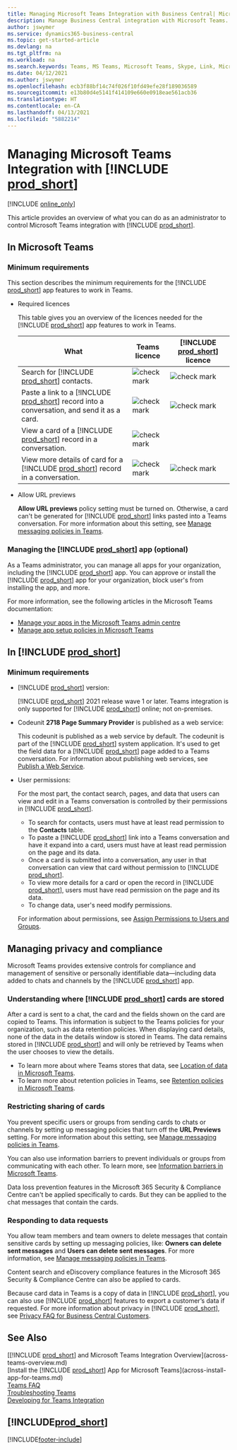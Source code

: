 ```yaml
---
title: Managing Microsoft Teams Integration with Business Central| Microsoft Docs
description: Manage Business Central integration with Microsoft Teams.
author: jswymer
ms.service: dynamics365-business-central
ms.topic: get-started-article
ms.devlang: na
ms.tgt_pltfrm: na
ms.workload: na
ms.search.keywords: Teams, MS Teams, Microsoft Teams, Skype, Link, Microsoft 365, collaborate, collaboration, teamwork
ms.date: 04/12/2021
ms.author: jswymer
ms.openlocfilehash: ecb3f88bf14c74f026f10fd49efe28f189036589
ms.sourcegitcommit: e13b80d4e5141f414109e660e0918eae561acb36
ms.translationtype: HT
ms.contentlocale: en-CA
ms.lasthandoff: 04/13/2021
ms.locfileid: "5882214"
---
```

# <a name="managing-microsoft-teams-integration-with-prod_short"></a>Managing Microsoft Teams Integration with [!INCLUDE [prod_short](includes/prod_short.md)]

[!INCLUDE [online_only](includes/online_only.md)]

This article provides an overview of what you can do as an administrator to control Microsoft Teams integration with [!INCLUDE [prod_short](includes/prod_short.md)].

## <a name="in-microsoft-teams"></a>In Microsoft Teams

### <a name="minimum-requirements"></a>Minimum requirements

This section describes the minimum requirements for the [!INCLUDE [prod_short](includes/prod_short.md)] app features to work in Teams.

- Required licences

    This table gives you an overview of the licences needed for the [!INCLUDE [prod_short](includes/prod_short.md)] app features to work in Teams.

    |What|Teams licence|[!INCLUDE [prod_short](includes/prod_short.md)] licence|
    |----|---|---|
    |Search for [!INCLUDE [prod_short](includes/prod_short.md)] contacts.|![check mark](media/check.png "cheque")|![check mark](media/check.png "cheque")|
    |Paste a link to a [!INCLUDE [prod_short](includes/prod_short.md)] record into a conversation, and send it as a card.|![check mark](media/check.png "cheque")|![check mark](media/check.png "cheque")|
    |View a card of a [!INCLUDE [prod_short](includes/prod_short.md)] record in a conversation.|![check mark](media/check.png "cheque")||
    |View more details of card for a [!INCLUDE [prod_short](includes/prod_short.md)] record in a conversation.|![check mark](media/check.png "cheque")|![check mark](media/check.png "cheque")|

- Allow URL previews

    **Allow URL previews** policy setting must be turned on. Otherwise, a card can't be generated for [!INCLUDE [prod_short](includes/prod_short.md)] links pasted into a Teams conversation. For more information about this setting, see [Manage messaging policies in Teams](/microsoftteams/messaging-policies-in-teams).

### <a name="managing-the-prod_short-app-optional"></a>Managing the [!INCLUDE [prod_short](includes/prod_short.md)] app (optional)

As a Teams administrator, you can manage all apps for your organization, including the [!INCLUDE [prod_short](includes/prod_short.md)] app. You can approve or install the [!INCLUDE [prod_short](includes/prod_short.md)] app for your organization, block user's from installing the app, and more.

For more information, see the following articles in the Microsoft Teams documentation:

- [Manage your apps in the Microsoft Teams admin centre](/MicrosoftTeams/manage-apps)
- [Manage app setup policies in Microsoft Teams](/microsoftteams/teams-app-setup-policies)

## <a name="in-prod_short"></a>In [!INCLUDE [prod_short](includes/prod_short.md)]

### <a name="minimum-requirements"></a>Minimum requirements

- [!INCLUDE [prod_short](includes/prod_short.md)] version:

    [!INCLUDE [prod_short](includes/prod_short.md)] 2021 release wave 1 or later. Teams integration is only supported for [!INCLUDE [prod_short](includes/prod_short.md)] online; not on-premises.

- Codeunit **2718 Page Summary Provider** is published as a web service:

    This codeunit is published as a web service by default. The codeunit is part of the [!INCLUDE [prod_short](includes/prod_short.md)] system application. It's used to get the field data for a [!INCLUDE [prod_short](includes/prod_short.md)] page added to a Teams conversation. For information about publishing web services, see [Publish a Web Service](across-how-publish-web-service.md).

- <a name="permissions"></a>User permissions:

    For the most part, the contact search, pages, and data that users can view and edit in a Teams conversation is controlled by their permissions in [!INCLUDE [prod_short](includes/prod_short.md)].
    
    - To search for contacts, users must have at least read permission to the **Contacts** table. 
    - To paste a [!INCLUDE [prod_short](includes/prod_short.md)] link into a Teams conversation and have it expand into a card, users must have at least read permission on the page and its data.
    - Once a card is submitted into a conversation, any user in that conversation can view that card without permission to [!INCLUDE [prod_short](includes/prod_short.md)].
    - To view more details for a card or open the record in [!INCLUDE [prod_short](includes/prod_short.md)], users must have read permission on the page and its data.
    - To change data, user's need modify permissions.
    
    For information about permissions, see [Assign Permissions to Users and Groups](ui-define-granular-permissions.md).

## <a name="managing-privacy-and-compliance"></a>Managing privacy and compliance 

Microsoft Teams provides extensive controls for compliance and management of sensitive or personally identifiable data&mdash;including data added to chats and channels by the [!INCLUDE [prod_short](includes/prod_short.md)] app.

### <a name="understanding-where-prod_short-cards-are-stored"></a>Understanding where [!INCLUDE [prod_short](includes/prod_short.md)] cards are stored 

After a card is sent to a chat, the card and the fields shown on the card are copied to Teams. This information is subject to the Teams policies for your organization, such as data retention policies. When displaying card details, none of the data in the details window is stored in Teams. The data remains stored in [!INCLUDE [prod_short](includes/prod_short.md)] and will only be retrieved by Teams when the user chooses to view the details. 

- To learn more about where Teams stores that data, see [Location of data in Microsoft Teams](/microsoftteams/location-of-data-in-teams).
- To learn more about retention policies in Teams, see [Retention policies in Microsoft Teams](/microsoftteams/retention-policies).

### <a name="restricting-sharing-of-cards"></a>Restricting sharing of cards 

You prevent specific users or groups from sending cards to chats or channels by setting up messaging policies that turn off the **URL Previews** setting. For more information about this setting, see [Manage messaging policies in Teams](/microsoftteams/messaging-policies-in-teams). 

You can also use information barriers to prevent individuals or groups from communicating with each other. To learn more, see [Information barriers in Microsoft Teams](/microsoftteams/information-barriers-in-teams).

Data loss prevention features in the Microsoft 365 Security & Compliance Centre can't be applied specifically to cards. But they can be applied to the chat messages that contain the cards. <!-- To track upcoming advanced features that include enabling DLP for cards, see [https://www.microsoft.com/en-us/microsoft-365/roadmap?featureid=67093](https://www.microsoft.com/en-us/microsoft-365/roadmap?featureid=67093).-->

### <a name="responding-to-data-requests"></a>Responding to data requests

You allow team members and team owners to delete messages that contain sensitive cards by setting up messaging policies, like: **Owners can delete sent messages** and **Users can delete sent messages**. For more information, see [Manage messaging policies in Teams](/microsoftteams/messaging-policies-in-teams).

Content search and eDiscovery compliance features in the Microsoft 365 Security & Compliance Centre can also be applied to cards.

Because card data in Teams is a copy of data in [!INCLUDE [prod_short](includes/prod_short.md)], you can also use [!INCLUDE [prod_short](includes/prod_short.md)] features to export a customer’s data if requested. For more information about privacy in [!INCLUDE [prod_short](includes/prod_short.md)], see [Privacy FAQ for Business Central Customers](/dynamics365/business-central/dev-itpro/security/privacyfaq).

## <a name="see-also"></a>See Also
[[!INCLUDE [prod_short](includes/prod_short.md)] and Microsoft Teams Integration Overview](across-teams-overview.md)  
[Install the [!INCLUDE [prod_short](includes/prod_short.md)] App for Microsoft Teams](across-install-app-for-teams.md)  
[Teams FAQ](teams-faq.md)  
[Troubleshooting Teams](admin-teams-troubleshooting.md)  
[Developing for Teams Integration](/dynamics365/business-central/dev-itpro/developer/devenv-develop-for-teams)  

## [!INCLUDE[prod_short](includes/free_trial_md.md)]  


[!INCLUDE[footer-include](includes/footer-banner.md)]